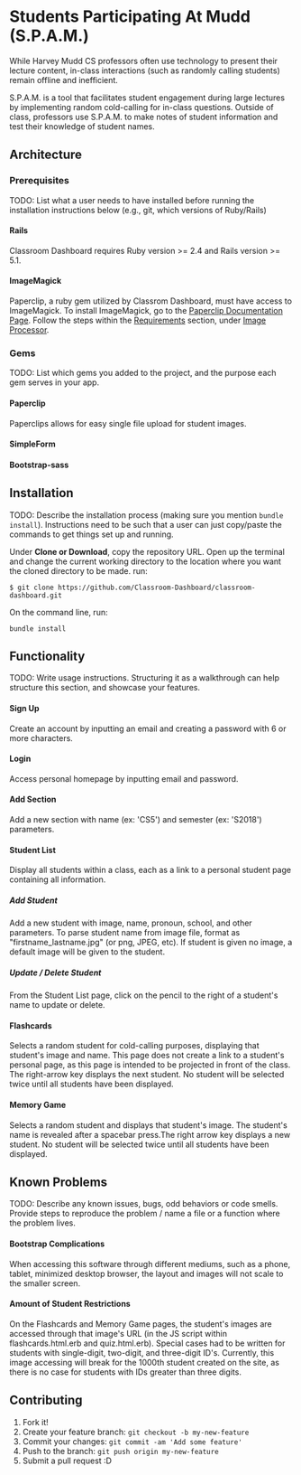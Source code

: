 
# Students Participating At Mudd (S.P.A.M.)

While Harvey Mudd CS professors often use technology to present their lecture content, in-class interactions (such as randomly calling students) remain offline and inefficient.

S.P.A.M. is a tool that facilitates student engagement during large lectures by implementing random cold-calling for in-class questions. Outside of class, professors use S.P.A.M. to make notes of student information and test their knowledge of student names.

## Architecture

### Prerequisites

TODO: List what a user needs to have installed before running the installation instructions below (e.g., git, which versions of Ruby/Rails)

#### Rails

Classroom Dashboard requires Ruby version >= 2.4 and Rails version >= 5.1.

#### ImageMagick

Paperclip, a ruby gem utilized by Classrom Dashboard, must have access to ImageMagick. To install ImageMagick, go to the [Paperclip Documentation Page](https://github.com/thoughtbot/paperclip). Follow the steps within the [Requirements](https://github.com/thoughtbot/paperclip#requirements) section, under [Image Processor](https://github.com/thoughtbot/paperclip#image-processor). 

### Gems

TODO: List which gems you added to the project, and the purpose each gem serves in your app.

#### Paperclip
Paperclips allows for easy single file upload for student images.

#### SimpleForm

#### Bootstrap-sass


## Installation

TODO: Describe the installation process (making sure you mention `bundle install`).
Instructions need to be such that a user can just copy/paste the commands to get things set up and running.

Under **Clone or Download**, copy the repository URL. 
Open up the terminal and change the current working directory to the location where you want the cloned directory to be made.
run:
```
$ git clone https://github.com/Classroom-Dashboard/classroom-dashboard.git
```

On the command line, run:
```
bundle install
```

## Functionality

TODO: Write usage instructions. Structuring it as a walkthrough can help structure this section,
and showcase your features.

#### Sign Up

Create an account by inputting an email and creating a password with 6 or more characters.

#### Login

Access personal homepage by inputting email and password.

#### Add Section

Add a new section with name (ex: 'CS5') and semester (ex: 'S2018') parameters. 

#### Student List

Display all students within a class, each as a link to a personal student page containing all information. 

##### Add Student

Add a new student with image, name, pronoun, school, and other parameters. To parse student name from image file, format as "firstname_lastname.jpg" (or png, JPEG, etc). If student is given no image, a default image will be given to the student. 

##### Update / Delete Student

From the Student List page, click on the pencil to the right of a student's name to update or delete. 

#### Flashcards

Selects a random student for cold-calling purposes, displaying that student's image and name. This page does not create a link to a student's personal page, as this page is intended to be projected in front of the class. The right-arrow key displays the next student. No student will be selected twice until all students have been displayed. 

#### Memory Game

Selects a random student and displays that student's image. The student's name is revealed after a spacebar press.The right arrow key displays a new student. No student will be selected twice until all students have been displayed. 

## Known Problems

TODO: Describe any known issues, bugs, odd behaviors or code smells. 
Provide steps to reproduce the problem / name a file or a function where the problem lives.

#### Bootstrap Complications

When accessing this software through different mediums, such as a phone, tablet, minimized desktop browser, the layout and images will not scale to the smaller screen. 

#### Amount of Student Restrictions

On the Flashcards and Memory Game pages, the student's images are accessed through that image's URL (in the JS script within flashcards.html.erb and quiz.html.erb). Special cases had to be written for students with single-digit, two-digit, and three-digit ID's. Currently, this image accessing will break for the 1000th student created on the site, as there is no case for students with IDs greater than three digits. 

## Contributing

1. Fork it!
2. Create your feature branch: `git checkout -b my-new-feature`
3. Commit your changes: `git commit -am 'Add some feature'`
4. Push to the branch: `git push origin my-new-feature`
5. Submit a pull request :D









